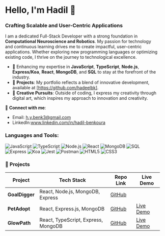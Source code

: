 # Hello, I'm Hadil 👋

### Crafting Scalable and User-Centric Applications

I am a dedicated Full-Stack Developer with a strong foundation in **Computational Neuroscience and Robotics**. My passion for technology and continuous learning drives me to create impactful, user-centric applications. Whether exploring new programming languages or optimizing existing code, I thrive on the journey to technological excellence.

- 🌟 Enhancing my expertise in **JavaScript**, **TypeScript**, **Node.js**, **Express/Koa**, **React**, **MongoDB**, and **SQL** to stay at the forefront of the industry.
- 💼 **Projects**: My portfolio reflects a blend of innovative development, available at [https://github.com/hadeelbk].
- 🎨 **Creative Pursuits**: Outside of coding, I express my creativity through digital art, which inspires my approach to innovation and creativity.

📩 **Connect with me**:
- Email: h.y.benk3@gmail.com
- LinkedIn:www.linkedin.com/in/hadil-benkoura



### Languages and Tools:

![JavaScript](https://img.shields.io/badge/-JavaScript-F7DF1E?logo=javascript&logoColor=black&style=flat-square)
![TypeScript](https://img.shields.io/badge/-TypeScript-3178C6?logo=typescript&logoColor=white&style=flat-square)
![Node.js](https://img.shields.io/badge/-Node.js-339933?logo=node.js&logoColor=white&style=flat-square)
![React](https://img.shields.io/badge/-React-61DAFB?logo=react&logoColor=black&style=flat-square)
![MongoDB](https://img.shields.io/badge/-MongoDB-47A248?logo=mongodb&logoColor=white&style=flat-square)
![SQL](https://img.shields.io/badge/-SQL-4479A1?logo=postgresql&logoColor=white&style=flat-square)
![Express](https://img.shields.io/badge/-Express-000000?logo=express&logoColor=white&style=flat-square)
![Koa](https://img.shields.io/badge/-Koa-33333D?logo=koa&logoColor=white&style=flat-square)
![Jest](https://img.shields.io/badge/-Jest-C21325?logo=jest&logoColor=white&style=flat-square)
![Postman](https://img.shields.io/badge/-Postman-FF6C37?logo=postman&logoColor=white&style=flat-square)
![HTML5](https://img.shields.io/badge/-HTML5-E34F26?logo=html5&logoColor=white&style=flat-square)
![CSS3](https://img.shields.io/badge/-CSS3-1572B6?logo=css3&logoColor=white&style=flat-square)

### 🚀 Projects

| Project    | Tech Stack                          | Repo Link | Live Demo |
|------------|-------------------------------------|-----------|-----------|
| **GoalDigger** | React, Node.js, MongoDB, Express | [GitHub](https://github.com/hadeelbk/goal-diggers.git) |  |
| **PetAdopt**   | React, Express.js, MongoDB       | [GitHub](https://github.com/hadeelbk/soloProject.git)   | [Live Demo](https://youtu.be/daxerr8_VXA?si=FNyuhZ6dinvD2Ld6)   |
| **GlowPath**   | React, TypeScript, Express, MongoDB | [GitHub](https://github.com/GlowPathOrg/GlowPath.git) | [Live Demo](TBC)   |



